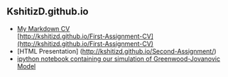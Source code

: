 ## KshitizD.github.io  

* [My Markdown CV](http://kshitizd.github.io/First-Assignment-CV)  
[http://kshitizd.github.io/First-Assignment-CV](http://kshitizd.github.io/First-Assignment-CV)  
* [HTML Presentation] (http://kshitizd.github.io/Second-Assignment/)
* [ipython notebook containing our simulation of Greenwood-Jovanovic Model](https://github.com/KshitizD/Third-Assignment_Numerical-Simulation/blob/master/Dahal_Nguyen_Huy_Obilor_-_Agent_based_modeling_approach_of_the_Greenwood-Jovanovic_model.ipynb)
